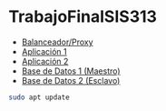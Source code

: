 # TrabajoFinalSIS313
- [Balanceador/Proxy](./balanceador/README.md)
- [Aplicación 1](./app1/README.md)
- [Aplicación 2](./app2/README.md)
- [Base de Datos 1 (Maestro)](./bd1/README.md)
- [Base de Datos 2 (Esclavo)](./bd2/README.md)

```bash
sudo apt update
